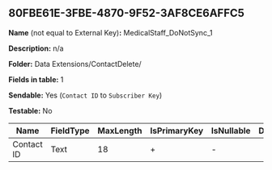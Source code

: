 ## 80FBE61E-3FBE-4870-9F52-3AF8CE6AFFC5

**Name** (not equal to External Key)**:** MedicalStaff_DoNotSync_1

**Description:** n/a

**Folder:** Data Extensions/ContactDelete/

**Fields in table:** 1

**Sendable:** Yes (`Contact ID` to `Subscriber Key`)

**Testable:** No

| Name | FieldType | MaxLength | IsPrimaryKey | IsNullable | DefaultValue |
| --- | --- | --- | --- | --- | --- |
| Contact ID | Text | 18 | + | - |  |

